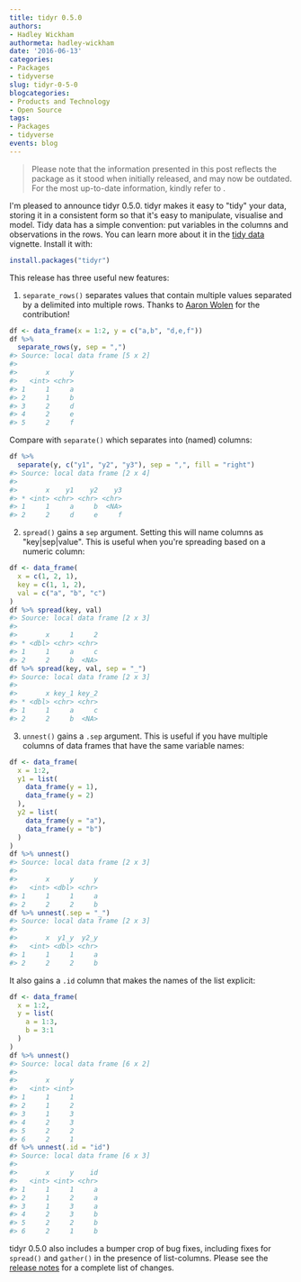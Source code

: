 ```yaml
---
title: tidyr 0.5.0
authors: 
- Hadley Wickham
authormeta: hadley-wickham
date: '2016-06-13'
categories:
- Packages
- tidyverse
slug: tidyr-0-5-0
blogcategories:
- Products and Technology
- Open Source
tags:
- Packages
- tidyverse
events: blog
---
```


<blockquote>
<p class="body-md-regular body-sm-regular">
Please note that the information presented in this post reflects the package as it stood when initially released, and may now be outdated. For the most up-to-date information, kindly refer to <https://tidyr.tidyverse.org/>.
</p>
</blockquote> 

I'm pleased to announce tidyr 0.5.0. tidyr makes it easy to "tidy" your data, storing it in a consistent form so that it's easy to manipulate, visualise and model. Tidy data has a simple convention: put variables in the columns and observations in the rows. You can learn more about it in the [tidy data](http://cran.r-project.org/web/packages/tidyr/vignettes/tidy-data.html) vignette. Install it with:

```r
install.packages("tidyr")
```

This release has three useful new features:

  1. `separate_rows()` separates values that contain multiple values separated by a delimited into multiple rows. Thanks to [Aaron Wolen](https://github.com/aaronwolen) for the contribution!

```r
df <- data_frame(x = 1:2, y = c("a,b", "d,e,f"))
df %>%
  separate_rows(y, sep = ",")
#> Source: local data frame [5 x 2]
#>
#>       x     y
#>   <int> <chr>
#> 1     1     a
#> 2     1     b
#> 3     2     d
#> 4     2     e
#> 5     2     f
```

Compare with `separate()` which separates into (named) columns:

```r
df %>%
  separate(y, c("y1", "y2", "y3"), sep = ",", fill = "right")
#> Source: local data frame [2 x 4]
#>
#>       x    y1    y2    y3
#> * <int> <chr> <chr> <chr>
#> 1     1     a     b  <NA>
#> 2     2     d     e     f
```

  2. `spread()` gains a `sep` argument. Setting this will name columns as "key|sep|value". This is useful when you're spreading based on a numeric column:

```r
df <- data_frame(
  x = c(1, 2, 1),
  key = c(1, 1, 2),
  val = c("a", "b", "c")
)
df %>% spread(key, val)
#> Source: local data frame [2 x 3]
#>
#>       x     1     2
#> * <dbl> <chr> <chr>
#> 1     1     a     c
#> 2     2     b  <NA>
df %>% spread(key, val, sep = "_")
#> Source: local data frame [2 x 3]
#>
#>       x key_1 key_2
#> * <dbl> <chr> <chr>
#> 1     1     a     c
#> 2     2     b  <NA>
```

  3. `unnest()` gains a `.sep` argument. This is useful if you have multiple columns of data frames that have the same variable names:

```r
df <- data_frame(
  x = 1:2,
  y1 = list(
    data_frame(y = 1),
    data_frame(y = 2)
  ),
  y2 = list(
    data_frame(y = "a"),
    data_frame(y = "b")
  )
)
df %>% unnest()
#> Source: local data frame [2 x 3]
#>
#>       x     y     y
#>   <int> <dbl> <chr>
#> 1     1     1     a
#> 2     2     2     b
df %>% unnest(.sep = "_")
#> Source: local data frame [2 x 3]
#>
#>       x  y1_y  y2_y
#>   <int> <dbl> <chr>
#> 1     1     1     a
#> 2     2     2     b
```

It also gains a `.id` column that makes the names of the list explicit:

```r
df <- data_frame(
  x = 1:2,
  y = list(
    a = 1:3,
    b = 3:1
  )
)
df %>% unnest()
#> Source: local data frame [6 x 2]
#>
#>       x     y
#>   <int> <int>
#> 1     1     1
#> 2     1     2
#> 3     1     3
#> 4     2     3
#> 5     2     2
#> 6     2     1
df %>% unnest(.id = "id")
#> Source: local data frame [6 x 3]
#>
#>       x     y    id
#>   <int> <int> <chr>
#> 1     1     1     a
#> 2     1     2     a
#> 3     1     3     a
#> 4     2     3     b
#> 5     2     2     b
#> 6     2     1     b
```

tidyr 0.5.0 also includes a bumper crop of bug fixes, including fixes for `spread()` and `gather()` in the presence of list-columns. Please see the [release notes](https://github.com/hadley/tidyr/releases/tag/v0.5.0) for a complete list of changes.

